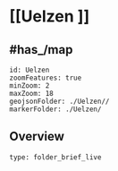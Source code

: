 # [[Uelzen ]]


## #has_/map 

```leaflet
id: Uelzen
zoomFeatures: true 
minZoom: 2 
maxZoom: 18
geojsonFolder: ./Uelzen//
markerFolder: ./Uelzen/
```


## Overview
 
```ccard
type: folder_brief_live
```
 
